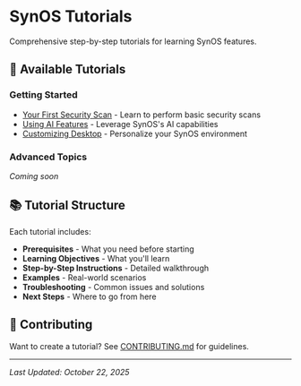 # SynOS Tutorials

Comprehensive step-by-step tutorials for learning SynOS features.

## 🎯 Available Tutorials

### Getting Started
- [Your First Security Scan](first-security-scan.md) - Learn to perform basic security scans
- [Using AI Features](using-ai-features.md) - Leverage SynOS's AI capabilities
- [Customizing Desktop](customizing-desktop.md) - Personalize your SynOS environment

### Advanced Topics
*Coming soon*

## 📚 Tutorial Structure

Each tutorial includes:
- **Prerequisites** - What you need before starting
- **Learning Objectives** - What you'll learn
- **Step-by-Step Instructions** - Detailed walkthrough
- **Examples** - Real-world scenarios
- **Troubleshooting** - Common issues and solutions
- **Next Steps** - Where to go from here

## 🤝 Contributing

Want to create a tutorial? See [CONTRIBUTING.md](../../../CONTRIBUTING.md) for guidelines.

---

*Last Updated: October 22, 2025*
